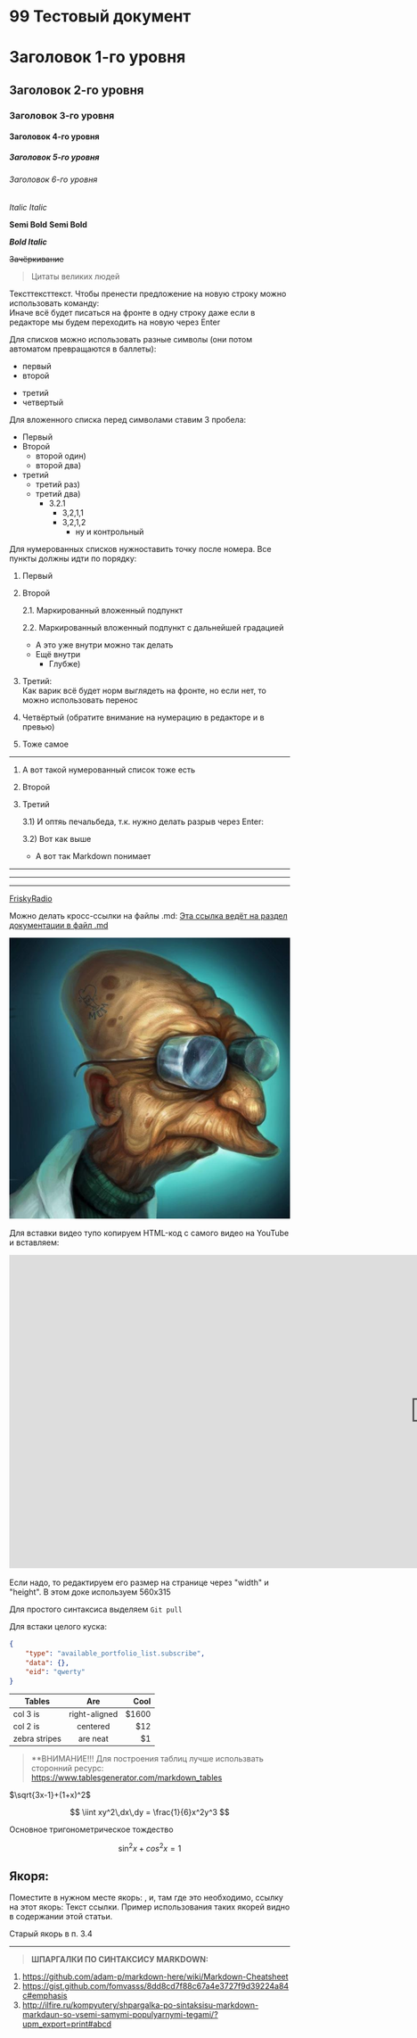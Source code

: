 # 99 Тестовый документ
<!-- Заголовки (6 уровней) -->

# Заголовок 1-го уровня
## Заголовок 2-го уровня
### Заголовок 3-го уровня
#### Заголовок 4-го уровня
##### Заголовок 5-го уровня
###### Заголовок 6-го уровня

<!-- Выделение текста -->
*Italic*
_Italic_

**Semi Bold**
__Semi Bold__

***Bold Italic***

~~Зачёркивание~~

> Цитаты великих людей

<!-- Перенос строк -->
Тексттексттекст.
Чтобы пренести предложение на новую строку
можно использовать команду:<br/> Иначе всё будет писаться на фронте в одну строку
даже если в редакторе мы будем переходить на новую через Enter

<!-- Списки -->
Для списков можно использовать разные символы (они потом автоматом превращаются в баллеты):
- первый
- второй
* третий
* четвертый

Для вложенного списка перед символами ставим 3 пробела:
- Первый
- Второй
   - второй один)
   - второй два)
- третий
   * третий раз)
   * третий два)
      - 3.2.1
	     * 3,2,1,1
		 - 3,2,1,2
		    - ну и контрольный

<!-- Нумерованные списки (не до конца разобрано) -->
Для нумерованных списков нужноставить точку после номера. Все пункты должны идти по порядку:
1. Первый
2. Второй

   2.1. Маркированный вложенный подпункт
   
   2.2. Маркированный вложенный подпункт с дальнейшей градацией
   - А это уже внутри можно так делать
	- Ещё внутри
      - Глубже)
      
3. Третий: <br/>
Как варик всё будет норм выглядеть на фронте, но если нет, то можно использовать перенос <br/>
3. Четвёртый (обратите внимание на нумерацию в редакторе и в превью)
3. Тоже самое
___
1) А вот такой нумерованный список тоже есть
2) Второй
3) Третий

   3.1) И оптяь печальбеда, т.к. нужно делать разрыв через Enter:

   3.2) Вот как выше
   - А вот так Markdown понимает

<!-- Горизонтальные разделители страницы -->
___

***
---

<!-- Гиперссылки -->
[FriskyRadio](https://frisky.fm/)

Можно делать кросс-ссылки на файлы .md:
[Эта ссылка ведёт на раздел документации в файл .md](src/docs/01-change-history.md)

<!-- Вставка картинок и видео -->
![Doc](src/docs/00-img/Picture_Doc.jpg)

Для вставки видео тупо копируем HTML-код с самого видео на YouTube и вставляем:

<iframe width="1520" height="562" src="https://www.youtube.com/embed/jPKi2Addbxw" title="Markdown - что за язык и как им пользоваться" frameborder="0" allow="accelerometer; autoplay; clipboard-write; encrypted-media; gyroscope; picture-in-picture; web-share" allowfullscreen></iframe>

Если надо, то редактируем его размер на странице через "width" и "height". В этом доке используем 560х315

<!-- Код -->
Для простого синтаксиса выделяем `Git pull`

Для встаки целого куска:

```JSON
{
	"type": "available_portfolio_list.subscribe", 
    "data": {},
	"eid": "qwerty"
}
```
<!-- Таблицы -->


| Tables        | Are           | Cool  |
| ------------- |:-------------:| -----:|
| col 3 is      | right-aligned | $1600 |
| col 2 is      | centered      |   $12 |
| zebra stripes | are neat      |    $1 |

> **ВНИМАНИЕ!!! Для построения таблиц лучше использвать сторонний ресурс: https://www.tablesgenerator.com/markdown_tables

<!-- Формулы -->
$\sqrt{3x-1}+(1+x)^2$

$$
\iint xy^2\,dx\,dy = \frac{1}{6}x^2y^3
$$

Основное тригонометрическое тождество

$$
\sin^2x+cos^2x=1
$$

## Якоря:
Поместите в нужном месте якорь: <a name="abcd"></a>, и, там где это необходимо, ссылку на этот якорь: Текст ссылки. Пример использования таких якорей видно в содержании этой статьи.

Старый якорь в п. 3.4
___

> **ШПАРГАЛКИ ПО СИНТАКСИСУ MARKDOWN:**
1) https://github.com/adam-p/markdown-here/wiki/Markdown-Cheatsheet
2) https://gist.github.com/fomvasss/8dd8cd7f88c67a4e3727f9d39224a84c#emphasis
3) http://ilfire.ru/kompyutery/shpargalka-po-sintaksisu-markdown-markdaun-so-vsemi-samymi-populyarnymi-tegami/?upm_export=print#abcd